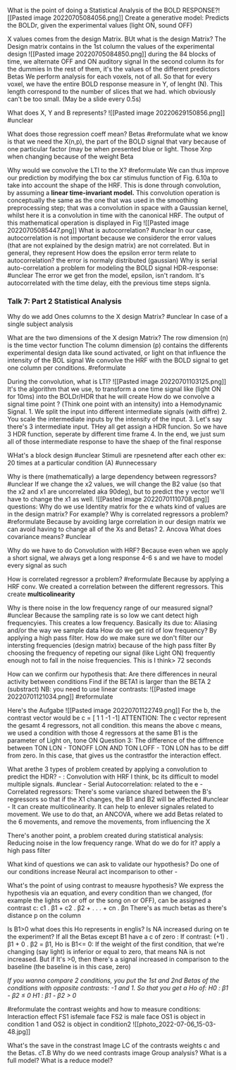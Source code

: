 What is the point of doing a Statistical Analysis of the BOLD RESPONSE?![[Pasted image 20220705084056.png]]
	Create a generative model: Predicts the BOLDr, given the experimental values (light ON, sound OFF)


X values comes from the design Matrix. BUt what is the design Matrix?
	The Design matrix contains in the 1st column the values of the experimental design
	![[Pasted image 20220705084850.png]]
	during the 84 blocks of time, we alternate OFF and ON auditory signal
	In the second column its for the dummies
	In the rest of them, it's the values of the different predictors Betas
We perform analysis for each voxels, not of all. So that for every voxel, we have the entire BOLD response measure in Y, of lenght (N). This length correspond to the number of slices that we had.  which obviously can't be too small. (May be a slide every 0.5s)

What does X, Y and B represents?
	![[Pasted image 20220629150856.png]] #unclear 


What does those regression coeff mean? Betas #reformulate
	what we know is that we need the X(n,p), the part of the BOLD signal that vary because of one particular factor (may be when presented blue or light. Those Xnp when changing because of the weight Beta 


Why would we convolve the LTI to the X? #reformulate 
	We can thus improve our prediction by modifying the box car stimulus function of Fig. 6.10a to take into account the shape of the HRF. This is done through convolution, by assuming a **linear time-invariant model.** This convolution operation is conceptually the same as the one that was used in the smoothing preprocessing step; that was a convolution in space with a Gaussian kernel, whilst here it is a convolution in time with the canonical HRF. The output of this mathematical operation is displayed in Fig
	![[Pasted image 20220705085447.png]]
What is autocorrelation? #unclear 
	In our case, autocorrelation is not important because we consideror the error values (that are not explained by the design matrix) are not correlated. But in general, they represent 
How does the epsilon error term relate to autocorrelation?
	the error is normaly distributed (gaussian)
	Why is serial auto-correlation a problem for modeling the BOLD signal HDR-response: #unclear The error we get fron the model, epsilon, isn't random. It's autocorrelated with the time delay, eith the previous time steps signla.


### Talk 7: Part 2 Statistical Analysis

Why do we add Ones columns to the  X design Matrix? #unclear 
	In case of a single subject analysis

What are the two dimensions of the X design Matrix?
	The row dimension (n) is the time vector function 
	The column dimension (p) contains the differents experimental design data like sound activated, or light on that influence the intensity of the BOL signal
We convolve the HRF with the BOLD signal to get one column per conditions. #reformulate 

During the convolution, what is LTI? 
	![[Pasted image 20220701103125.png]]
	It's the algorithm that we use, to transform a one time signal like (light ON for 10ms) into the BOLDr/HDR that he will create
How do we convolve a signal time point ? (Think one point with an intensity) into a Hemodynamic Signal.
	1. We  split the input into different intermediate signals (with diffre)
	2. You scale the intermediate inputs by the intensity of the input. 
	3. Let's say there's 3  intermediate input. THey all get assign a HDR funcion. So we have 3 HDR function, seperate by different time frame
	4. In the end, we just sum all of those intermediate response to have the shaep of the final response

WHat's a block design #unclear
	Stimuli are rpesnetend after each other ex: 20 times at a particular condition (A) #unnecessary 

Why is there (mathematically) a large dependency between regressors? #unclear 
	If we change the x2 values, we will change the B2 value (so that the x2 and x1 are uncorrelated aka 90deg), but to predict the y vector we'll have to change the x1 as well. 
	![[Pasted image 20220701110708.png]]
questions: Why do we use Identity matrix for the e
whats kind of values are in the design matrix? For example?
Why is correlated regressors a problem? #reformulate 
	Because by avoiding large correlation in our design matrix we can avoid having to change all of the Xs and Betas?
	2. Ancova
What does covariance means? #unclear  

 Why do we have to do Convolution with  HRF?
	 Because even when we apply a short signal, we always get a long response 4-6 s and we have to model every signal as such

How is correlated regressor a problem? #reformulate 
	Because by applying a HRF conv. We created a correlation between the different regressors. 
	This create **multicolinearity**

Why is there noise in the low frequency range of our measured signal? #unclear
	Because the sampling rate is so low we cant detect high frequencyies. This creates a low frequency. Basically its due to: Aliasing and/or the way we sample data
How do we get rid of low frequency?
	By applying a high pass filter.
How do we make sure we don't filter our intersting frequencies (design matrix) because of the high pass filter
	By choosing the frequency of repeting our signal (like Light ON) frequently enough not to fall in the noise frequencies. This is I think> 72 seconds

How can we confirm our hypothesis that: Are there differences in neural activity between conditions
	Find if the BETA1 is larger than the BETA 2 (substract)
		NB: you need to use linear contrasts: ![[Pasted image 20220701121034.png]] #reformulate 


Here's the Aufgabe
	![[Pasted image 20220701122749.png]]
	For the b, the contrast vector would be c = [ 1 1 -1 -1]
	ATTENTION: The c vector represent the gesamt 4 regressors, not all  condition. this means the above c means, we used a condition with those 4 regressors at the same B1 is the parameter of Light on, tone ON
	Question 3:
		The difference of the diffrence between TON LON - TONOFF LON  AND TON LOFF - TON LON has to be diff  from zero. In this case, that gives us the contrastfor the interaction effect.


What arethe  3 types of problem created by applying a convolution to predict the HDR?
	- : Convolution with HRF I think, bc its difficult to model multiple signals. #unclear 
	- Serial Autocorrelation: related to the e
	- Correlated regressors: There's some variance shared between the B's regressors so that if the X1 changes, the B1 and B2 will be affected #unclear 
		- It can create multicolinearity. It can help to enlever signales related to movement. We use to do that, an ANCOVA,  where we add Betas related to the 6 movements, and remove the movements, from influencing the X

There's another point, a problem created during statistical analysis: Reducing noise in the low frequency range. What do we do for it?
	apply a high pass filter

What kind of questions we can ask to validate our hypothesis?
	Do one of our conditions increase Neural act incomparison to other
	-

What's the point of using contrast to meausre hypothesis?
	We express the hypothesis via an equation, and every condition than we changed, (for example the lights on or off or the song on or OFF), can be assigned a  contrast c:
	 c1 . β1 + c2 . β2 + . . . + cn . βn
	There's as much betas as there's distance p on the column

Is B1>0 what does this Ho  represents in englis?
	Is NA increased during on te the experiment?
If all the Betas except B1 have a c of zero :  If contrast: (+1) . β1 + 0 . β2 = β1, 
Ho is B1<= 0: If the weight of the first condition, that we're changing (say light) is inferior or equal to zero, that means NA is not increased. 
But if It's >0, then there's a signal increased in comparison to the baseline (the baseline is in this case, zero)

*If you wanna compare 2 conditions, you put the 1st and 2nd Betas of the conditions with opposite contrasts: -1 and 1. So that you get a Ho of: H0 : β1 - β2 ≤ 0 
H1 : β1 - β2 > 0*

#reformulate the contrast weights and how to measure conditions: Interaction effect
FS1 isfemale face FS2 is male face OS1 is object in condition 1 and OS2 is object in condition2
	![[photo_2022-07-06_15-03-48.jpg]]


What's the save in the constrast Image
	LC of the contrasts weights c and the Betas. cT.B
Why do we need contrasts image
	Group analysis?
What is  a full model?
What is a reduce model?